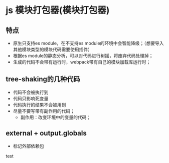 # js 模块打包器(模块打包器)

## 特点

* 原生只支持es module，在不支持es module的环境中会智能降级；（想要导入其他模块类型的模块代码需要使用插件）
* 根据es module的静态分析，可以对代码进行树摇，将废弃代码处理掉；
* 生成的代码不会带有运行时，webpack带有自己的模块加载库运行时；

## tree-shaking的几种代码

* 代码不会被执行到
* 代码只影响死变量
* 代码执行的结果不会被用到
* 尽量不要写带有副作用的代码；
  - 副作用：改变环境中的变量的代码；

## external + output.globals

* 标记外部依赖包

test